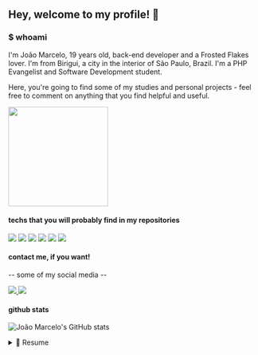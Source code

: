 ## Hey, welcome to my profile! :wave:

### $ whoami
I'm João Marcelo, 19 years old, back-end developer and a Frosted Flakes lover. 
I'm from Birigui, a city in the interior of São Paulo, Brazil. I'm a PHP Evangelist and Software Development student. 

Here, you're going to find some of my studies and personal projects - feel free to comment on anything that you find helpful and useful.

<div>
  <img src="https://media2.giphy.com/media/MT5UUV1d4CXE2A37Dg/giphy.gif?cid=ecf05e477uuuoflc7z6t6t1ilrqrhoynxhbct77955nyn7yx&rid=giphy.gif&ct=g" width="200" height="200"/>
</div>

#### techs that you will probably find in my repositories

<img src="https://img.shields.io/badge/PHP-777BB4?style=for-the-badge&logo=php&logoColor=white"/> <img src="https://img.shields.io/badge/Symfony-000000?style=for-the-badge&logo=symfony&logoColor=white"/> <img src="https://img.shields.io/badge/Vue.js-35495E?style=for-the-badge&logo=vuedotjs&logoColor=4FC08D"/> <img src="https://img.shields.io/badge/TypeScript-007ACC?style=for-the-badge&logo=typescript&logoColor=white"/> <img src="https://img.shields.io/badge/MySQL-005C84?style=for-the-badge&logo=mysql&logoColor=white"/> <img src="https://img.shields.io/badge/redis-%23DD0031.svg?&style=for-the-badge&logo=redis&logoColor=white"/> 

#### contact me, if you want!

-- some of my social media --
<div>
 <a href="https://www.linkedin.com/in/joaomarcelosgomes/">
  <img src="https://img.shields.io/badge/LinkedIn-0077B5?style=for-the-badge&logo=linkedin&logoColor=white"/>
 </a>
 <a href="https://twitter.com/joaomgomes_">
  <img src="https://img.shields.io/badge/Twitter-1DA1F2?style=for-the-badge&logo=twitter&logoColor=white"/>
 </a>
</div>

#### github stats 

![João Marcelo's GitHub stats](https://github-readme-stats.vercel.app/api?username=joaomarcelogomes&show_icons=false&theme=dracula&count_private=true&hide_border=true)

<details>
  <summary>📃 Resume</summary>


## Education

- 📖 **Software Engineering**\
📆 2021 - moment\
📍 <a href="https://www.unoeste.br/">**UNOESTE**</a> - Presidente Prudente, Brazil

## Experience

<img align="right" src="https://img.shields.io/badge/MySQL-005C84?style=for-the-badge&logo=mysql&logoColor=white" width="80"/>
<img align="right" src="https://img.shields.io/badge/Lumen-f56942?style=for-the-badge&logo=lumen&logoColor=white" width="80"/>
<img align="right" src="https://img.shields.io/badge/PHP-777BB4?style=for-the-badge&logo=php&logoColor=white" width="64"/>

- 👨‍💻 **Back end developer**\
📆 2022 - moment\
📍 <a href="https://www.webart.com.br/">**web.art group**</a> - Birigui/SP, Brazil

</details>
